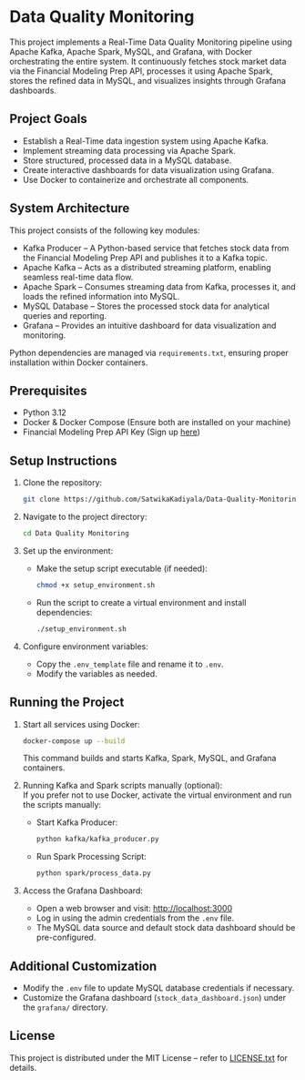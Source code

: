 #  Data Quality Monitoring  

This project implements a Real-Time Data Quality Monitoring pipeline using Apache Kafka, Apache Spark, MySQL, and Grafana, with Docker orchestrating the entire system. It continuously fetches stock market data via the Financial Modeling Prep API, processes it using Apache Spark, stores the refined data in MySQL, and visualizes insights through Grafana dashboards.  

## Project Goals  

- Establish a Real-Time data ingestion system using Apache Kafka.  
- Implement streaming data processing via Apache Spark.  
- Store structured, processed data in a MySQL database.  
- Create interactive dashboards for data visualization using Grafana.  
- Use Docker to containerize and orchestrate all components.  

## System Architecture  

This project consists of the following key modules:  

- Kafka Producer – A Python-based service that fetches stock data from the Financial Modeling Prep API and publishes it to a Kafka topic.  
- Apache Kafka – Acts as a distributed streaming platform, enabling seamless real-time data flow.  
- Apache Spark – Consumes streaming data from Kafka, processes it, and loads the refined information into MySQL.  
- MySQL Database – Stores the processed stock data for analytical queries and reporting.  
- Grafana – Provides an intuitive dashboard for data visualization and monitoring.  

Python dependencies are managed via `requirements.txt`, ensuring proper installation within Docker containers.  

## Prerequisites  

- Python 3.12  
- Docker & Docker Compose (Ensure both are installed on your machine)  
- Financial Modeling Prep API Key (Sign up [here](https://site.financialmodelingprep.com/))  

## Setup Instructions  

1. Clone the repository:  
   ```bash
   git clone https://github.com/SatwikaKadiyala/Data-Quality-Monitoring.git
   ```  
2. Navigate to the project directory:  
   ```bash
   cd Data Quality Monitoring
   ```  
3. Set up the environment:  

   - Make the setup script executable (if needed):  
     ```bash
     chmod +x setup_environment.sh
     ```  
   - Run the script to create a virtual environment and install dependencies:  
     ```bash
     ./setup_environment.sh
     ```  
4. Configure environment variables:  
   - Copy the `.env_template` file and rename it to `.env`.  
   - Modify the variables as needed.  

## Running the Project  

1. Start all services using Docker:  
   ```bash
   docker-compose up --build
   ```  
   This command builds and starts Kafka, Spark, MySQL, and Grafana containers.  

2. Running Kafka and Spark scripts manually (optional):  
   If you prefer not to use Docker, activate the virtual environment and run the scripts manually:  

   - Start Kafka Producer:  
     ```bash
     python kafka/kafka_producer.py
     ```  
   - Run Spark Processing Script:  
     ```bash
     python spark/process_data.py
     ```  

3. Access the Grafana Dashboard:  
   - Open a web browser and visit: [http://localhost:3000](http://localhost:3000/)  
   - Log in using the admin credentials from the `.env` file.  
   - The MySQL data source and default stock data dashboard should be pre-configured.  

## Additional Customization

- Modify the `.env` file to update MySQL database credentials if necessary.  
- Customize the Grafana dashboard (`stock_data_dashboard.json`) under the `grafana/` directory.  

## License

This project is distributed under the MIT License – refer to [LICENSE.txt](LICENSE.txt) for details.  

